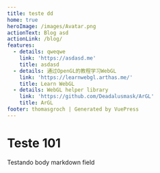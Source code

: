 ```yaml
---
title: teste dd
home: true
heroImage: /images/Avatar.png
actionText: Blog asd
actionLink: /blog/
features:
  - details: qweqwe
    link: 'https://asdasd.me'
    title: asdasd
  - details: 通过OpenGL的教程学习WebGL
    link: 'https://learnwebgl.arthas.me/'
    title: Learn WebGL
  - details: WebGL helper library
    link: 'https://github.com/Deadalusmask/ArGL'
    title: ArGL
footer: thomasgroch | Generated by VuePress
---
```


# Teste 101

Testando body markdown field
